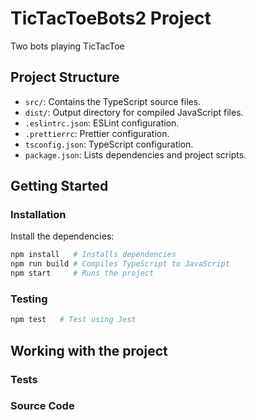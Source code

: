 # TicTacToeBots2 Project

Two bots playing TicTacToe

## Project Structure

- `src/`: Contains the TypeScript source files.
- `dist/`: Output directory for compiled JavaScript files.
- `.eslintrc.json`: ESLint configuration.
- `.prettierrc`: Prettier configuration.
- `tsconfig.json`: TypeScript configuration.
- `package.json`: Lists dependencies and project scripts.

## Getting Started

### Installation

Install the dependencies:

```bash
npm install   # Installs dependencies
npm run build # Compiles TypeScript to JavaScript
npm start     # Runs the project
```

### Testing

```bash
npm test   # Test using Jest
```

## Working with the project

### Tests

### Source Code


